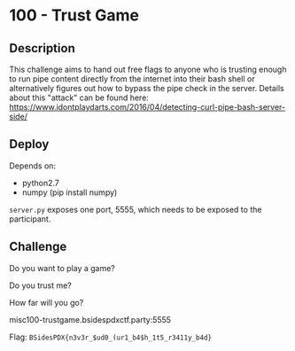 # 100 - Trust Game

## Description

This challenge aims to hand out free flags to anyone who is trusting enough to run pipe content directly from the internet into their bash shell or alternatively figures out how to bypass the pipe check in the server. Details about this "attack" can be found here: https://www.idontplaydarts.com/2016/04/detecting-curl-pipe-bash-server-side/

## Deploy

Depends on:

- python2.7
- numpy (pip install numpy)

`server.py` exposes one port, 5555, which needs to be exposed to the participant. 

## Challenge

Do you want to play a game?

Do you trust me?

How far will you go?

misc100-trustgame.bsidespdxctf.party:5555

Flag: `BSidesPDX{n3v3r_$ud0_(ur1_b4$h_1t5_r3411y_b4d}`